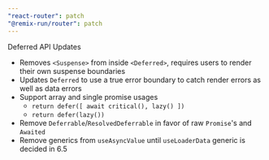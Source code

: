 ```yaml
---
"react-router": patch
"@remix-run/router": patch
---
```


Deferred API Updates

- Removes `<Suspense>` from inside `<Deferred>`, requires users to render their own suspense boundaries
- Updates `Deferred` to use a true error boundary to catch render errors as well as data errors
- Support array and single promise usages
  - `return defer([ await critical(), lazy() ])`
  - `return defer(lazy())`
- Remove `Deferrable`/`ResolvedDeferrable` in favor of raw `Promise`'s and `Awaited`
- Remove generics from `useAsyncValue` until `useLoaderData` generic is decided in 6.5
